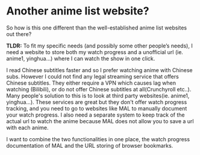 # Another anime list website?

So how is this one different than the well-established anime list websites out there?

**TLDR:** To fit my specific needs (and possibly some other people’s needs), I need a website to store both my watch progress and a unofficial url (ie. anime1, yinghua…) where I can watch the show in one click.

I read Chinese subtitles faster and so I prefer watching anime with Chinese subs. However I could not find any legal streaming service that offers Chinese subtitles. They either require a VPN which causes lag when watching (Bilibili), or do not offer Chinese subtitles at all(Crunchyroll etc..). Many people's solution to this is to look at third party websites(ie. anime1, yinghua…). These services are great but they don't offer watch progress tracking, and you need to go to websites like MAL to manually document your watch progress. I also need a separate system to keep track of the actual url to watch the anime because MAL does not allow you to save a url with each anime. 

I want to combine the two functionalities in one place, the watch progress documentation of MAL and the URL storing of browser bookmarks.
